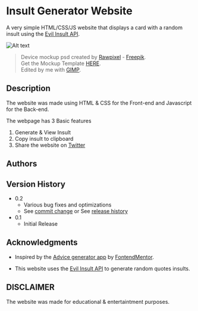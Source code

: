 # Insult Generator Website

A very simple HTML/CSS/JS website that displays a card with a random insult using the [Evil Insult API](http://evilinsult.com/).

![Alt text](assets/images/insultGeneratorMockup.png "Optional Title")

> Device mockup psd created by [Rawpixel](http://rawpixel.com/) - [Freepik](http://www.freepik.com/).
<br/> Get the Mockup Template [HERE](https://www.freepik.com/free-psd/digital-devices-screen-editable_16303836.htm).
<br/> Edited by me with [GIMP](https://www.gimp.org/).

## Description

The website was made using HTML & CSS for the Front-end and Javascript for the Back-end.

The webpage has 3 Basic features
1. Generate & View Insult
2. Copy insult to clipboard
3. Share the website on [Twitter](https://twitter.com/)

## Authors

## Version History

* 0.2
    * Various bug fixes and optimizations
    * See [commit change]() or See [release history]()
* 0.1
    * Initial Release

## Acknowledgments

* Inspired by the [Advice generator app](https://frontendmentor.io/challenges/advice-generator-app-QdUG-13db) by [FontendMentor](https://frontendmentor.io).

* This website uses the [Evil Insult API](http://evilinsult.com/) to generate random quotes insults.

## DISCLAIMER
The website was made for educational & entertaintment purposes.